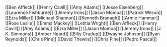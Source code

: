 [[Ben Affleck]]
[[Henry Cavill]]
[[Amy Adams]]
[[Jesse Eisenberg]]
[[Laurence Fishburne]]
[[Jeremy Irons]]
[[Jason Momoa]]
[[Patrick Wilson]]
[[Ezra Miller]]
[[Michael Shannon]]
[[Kenneth Branagh]]
[[Armie Hammer]]
[[Rose Leslie]]
[[Emma Mackey]]
[[Letitia Wright]]
[[Ben Affleck]]
[[Henry Cavill]]
[[Amy Adams]]
[[Ezra Miller]]
[[Jason Momoa]]
[[Jeremy Irons]]
[[J. K. Simmons]]
[[Amber Heard]]
[[Billy Crudup]]
[[Dwayne Johnson]]
[[Ryan Reynolds]]
[[Chris Pine]]
[[David Thewlis]]
[[Chris Pine]]
[[Pedro Pascal]]

